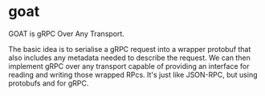 # goat

GOAT is gRPC Over Any Transport.

The basic idea is to serialise a gRPC request into a wrapper protobuf that also includes any metadata needed to describe the request. We can then implement gRPC over any transport capable of providing an interface for reading and writing those wrapped RPcs. It's just like JSON-RPC, but using protobufs and for gRPC.
